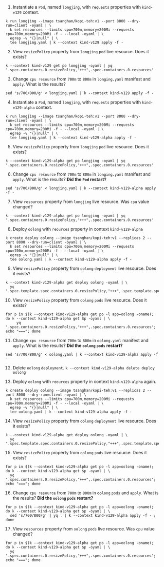 1) Instantiate a `Pod`, named `longjing`, with `requests` properties with `kind-v129` context.

```
k run longjing --image tsanghan/kopi-teh:v1 --port 8000 --dry-run=client -oyaml | \
  k set resources --limits cpu=700m,memory=200Mi --requests cpu=700m,memory=200Mi -f - --local -oyaml | \
  egrep -v "{}|null" | \
  tee longjing.yaml | k --context kind-v129 apply -f -
```

2) View `resizePolicy` property from `longjing` `pod` live resource. Does it exists?
```
k --context kind-v129 get po longjing -oyaml | yq '.spec.containers.0.resizePolicy,"+++",.spec.containers.0.resources'
```

3) Change `cpu resource` from `700m` to `800m` in `longing.yaml` manifest and `apply`. What is the results?
```
sed 's/700/800/g' < longjing.yaml | k --context kind-v129 apply -f -
```

4) Instantiate a `Pod`, named `longjing`, with `requests` properties with `kind-v129-alpha` context.
```
k run longjing --image tsanghan/kopi-teh:v1 --port 8000 --dry-run=client -oyaml | \
  k set resources --limits cpu=700m,memory=200Mi --requests cpu=700m,memory=200Mi -f - --local -oyaml | \
  egrep -v "{}|null" | \
  tee longjing.yaml | k --context kind-v129-alpha apply -f -
```

5) View `resizePolicy` property from `longjing` `pod` live resource. Does it exists?
```
k --context kind-v129-alpha get po longjing -oyaml | yq '.spec.containers.0.resizePolicy,"+++",.spec.containers.0.resources'
```

6) Change `cpu resource` from `700m` to `800m` in `longing.yaml` manifest and `apply`. What is the results? <b>Did the `Pod` restart?</b>
```
sed 's/700/800/g' < longjing.yaml | k --context kind-v129-alpha apply -f -
```

7) View `resources` property from `longjing` live resource. Was `cpu` value changed?
```
k --context kind-v129-alpha get po longjing -oyaml | yq '.spec.containers.0.resizePolicy,"+++",.spec.containers.0.resources'
```

8) Deploy `oolong` with `reources` property in context `kind-v129-alpha`
```
k create deploy oolong --image tsanghan/kopi-teh:v1 --replicas 2 --port 8000 --dry-run=client -oyaml | \
  k set resources --limits cpu=700m,memory=200Mi --requests cpu=700m,memory=200Mi -f - --local -oyaml | \
  egrep -v "{}|null" | \
  tee oolong.yaml | k --context kind-v129-alpha apply -f -
```

9) View `resizePolicy` property from `oolong` `deployment` live resource. Does it exists?
```
k --context kind-v129-alpha get deploy oolong -oyaml | \
  yq '.spec.template.spec.containers.0.resizePolicy,"+++",.spec.template.spec.containers.0.resources'
```

10) View `resizePolicy` property from `oolong` `pods` live resource. Does it exists?
```
for p in $(k --context kind-v129-alpha get po -l app=oolong -oname); do k --context kind-v129-alpha get $p -oyaml | \
     yq '.spec.containers.0.resizePolicy,"+++",.spec.containers.0.resources'; echo "==="; done
```

11) Change `cpu resource` from `700m` to `800m` in `oolong.yaml` manifest and `apply`. What is the results? <b>Did the `oolong` `pods` restart?</b>
```
sed 's/700/800/g' < oolong.yaml | k --context kind-v129-alpha apply -f -
```
12) Delete `oolong` `deployment`.
```k --context kind-v129-alpha delete deploy oolong```

13) Deploy `oolong` with `reources` property in context `kind-v129-alpha` again.
```
k create deploy oolong --image tsanghan/kopi-teh:v1 --replicas 2 --port 8000 --dry-run=client -oyaml | \
  k set resources --limits cpu=700m,memory=200Mi --requests cpu=700m,memory=200Mi -f - --local -oyaml | \
  egrep -v "{}|null" | \
  tee oolong.yaml | k --context kind-v129-alpha apply -f -
```

14) View `resizePolicy` property from `oolong` `deployment` live resource. Does it exists?
```
k --context kind-v129-alpha get deploy oolong -oyaml | \
  yq '.spec.template.spec.containers.0.resizePolicy,"+++",.spec.template.spec.containers.0.resources'
```

15) View `resizePolicy` property from `oolong` `pods` live resource. Does it exists?
```
for p in $(k --context kind-v129-alpha get po -l app=oolong -oname); do k --context kind-v129-alpha get $p -oyaml | \
  yq '.spec.containers.0.resizePolicy,"+++",.spec.containers.0.resources'; echo "==="; done
```

16) Change `cpu resource` from `700m` to `800m` in `oolong` `pods` and `apply`. What is the results? <b>Did the `oolong` `pods` restart?</b>
```
for p in $(k --context kind-v129-alpha get po -l app=oolong -oname); do k --context kind-v129-alpha get $p -oyaml | \
  sed 's/700/800/g' | yq . | k --context kind-v129-alpha apply -f - ; done
```

17) View `resources` property from `oolong` `pods` live resource. Was `cpu` value changed?
```
for p in $(k --context kind-v129-alpha get po -l app=oolong -oname); do k --context kind-v129-alpha get $p -oyaml | \
  yq '.spec.containers.0.resizePolicy,"+++",.spec.containers.0.resources'; echo "==="; done
```
